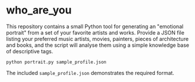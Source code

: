 # who_are_you

This repository contains a small Python tool for generating an "emotional
portrait" from a set of your favorite artists and works. Provide a JSON file
listing your preferred music artists, movies, painters, pieces of architecture
and books, and the script will analyse them using a simple knowledge base of
descriptive tags.

```
python portrait.py sample_profile.json
```

The included `sample_profile.json` demonstrates the required format.
